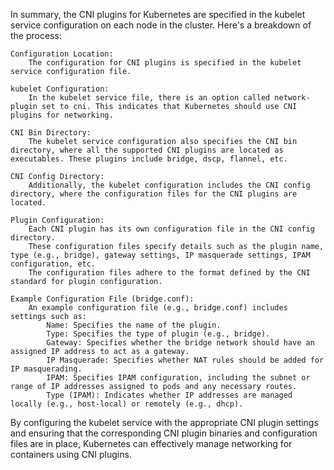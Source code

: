 In summary, the CNI plugins for Kubernetes are specified in the kubelet service configuration on each node in the cluster. Here's a breakdown of the process:

    Configuration Location:
        The configuration for CNI plugins is specified in the kubelet service configuration file.

    kubelet Configuration:
        In the kubelet service file, there is an option called network-plugin set to cni. This indicates that Kubernetes should use CNI plugins for networking.

    CNI Bin Directory:
        The kubelet service configuration also specifies the CNI bin directory, where all the supported CNI plugins are located as executables. These plugins include bridge, dscp, flannel, etc.

    CNI Config Directory:
        Additionally, the kubelet configuration includes the CNI config directory, where the configuration files for the CNI plugins are located.

    Plugin Configuration:
        Each CNI plugin has its own configuration file in the CNI config directory.
        These configuration files specify details such as the plugin name, type (e.g., bridge), gateway settings, IP masquerade settings, IPAM configuration, etc.
        The configuration files adhere to the format defined by the CNI standard for plugin configuration.

    Example Configuration File (bridge.conf):
        An example configuration file (e.g., bridge.conf) includes settings such as:
            Name: Specifies the name of the plugin.
            Type: Specifies the type of plugin (e.g., bridge).
            Gateway: Specifies whether the bridge network should have an assigned IP address to act as a gateway.
            IP Masquerade: Specifies whether NAT rules should be added for IP masquerading.
            IPAM: Specifies IPAM configuration, including the subnet or range of IP addresses assigned to pods and any necessary routes.
            Type (IPAM): Indicates whether IP addresses are managed locally (e.g., host-local) or remotely (e.g., dhcp).

By configuring the kubelet service with the appropriate CNI plugin settings and ensuring that the corresponding CNI plugin binaries and configuration files are in place, Kubernetes can effectively manage networking for containers using CNI plugins.
